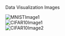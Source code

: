 Data Visualization Images
<br>


![MNISTImage1](https://user-images.githubusercontent.com/70155541/126172866-12b5eb1a-fed9-421c-9e66-4e3d9c462023.png)
<br>
![CIFAR10Image1](https://user-images.githubusercontent.com/70155541/126172874-029486a2-1313-4fb9-b8d1-5338fc06d3d7.png)
<br>
![CIFAR10Image2](https://user-images.githubusercontent.com/70155541/126174011-82dcbd26-fbbf-4dcd-acd9-7542da8de3d7.png)
